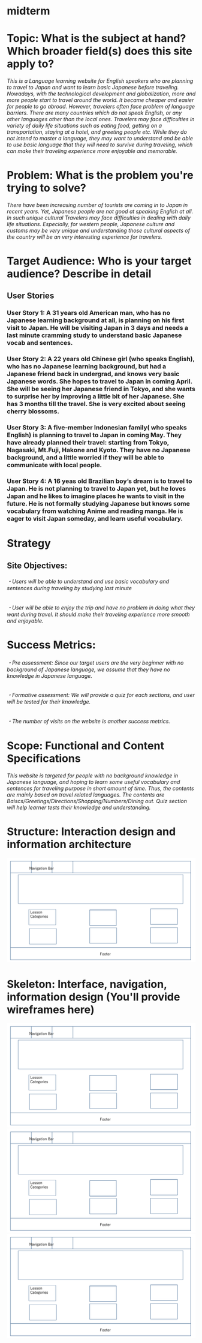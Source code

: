 # midterm



# Topic: What is the subject at hand? Which broader field(s) does this site apply to?

###### This is a Language learning website for English speakers who are planning to travel to Japan and want to learn basic Japanese before traveling. Nowadays, with the technological development and globalization, more and more people start to travel around the world. It became cheaper and easier for people to go abroad. However, travelers often face problem of language barriers. There are many countries which do not speak English, or any other languages other than the local ones. Travelers may face difficulties in variety of daily life situations such as eating food, getting on a transportation, staying at a hotel, and greeting people etc. While they do not intend to master a language, they may want to understand and be able to use basic language that they will need to survive during traveling, which can make their traveling experience more enjoyable and memorable.

# Problem: What is the problem you're trying to solve?
###### There have been increasing number of tourists are coming in to Japan in recent years. Yet, Japanese people are not good at speaking English at all. In such unique cultural Travelers may face difficulties in dealing with daily life situations. Especially, for western people, Japanese culture and customs may be very unique and understanding those cultural aspects of the country will be an very interesting experience for travelers.

# Target Audience: Who is your target audience? Describe in detail
## User Stories
### User Story 1: A 31 years old American man, who has no Japanese learning background at all, is planning on his first visit to Japan. He will be visiting Japan in 3 days and needs a last minute cramming study to understand basic Japanese vocab and sentences.

### User Story 2: A 22 years old Chinese girl (who speaks English), who has no Japanese learning background, but had a Japanese friend back in undergrad, and knows very basic Japanese words. She hopes to travel to Japan in coming April. She will be seeing her Japanese friend in Tokyo, and she wants to surprise her by improving a little bit of her Japanese. She has 3 months till the travel. She is very excited about seeing cherry blossoms.

### User Story 3: A five-member Indonesian family( who speaks English) is planning to travel to Japan in coming May. They have already planned their travel: starting from Tokyo, Nagasaki, Mt.Fuji, Hakone and Kyoto. They have no Japanese background, and a little worried if they will be able to communicate with local people.

### User Story 4: A 16 yeas old Brazilian boy’s dream is to travel to Japan. He is not planning to travel to Japan yet, but he loves Japan and he likes to imagine places he wants to visit in the future. He is not formally studying Japanese but knows some vocabulary from watching Anime and reading manga. He is eager to visit Japan someday, and learn useful vocabulary.

# Strategy
## Site Objectives:
###### ・Users will be able to understand and use basic vocabulary and sentences during traveling by studying last minute
###### ・User will be able to enjoy the trip and have no problem in doing what they want during travel. It should make their traveling experience more smooth and enjoyable.

# Success Metrics:
###### ・Pre assessment: Since our target users are the very beginner with no background of Japanese language, we assume that they have no knowledge in Japanese language.
###### ・Formative assessment: We will provide a quiz for each sections, and user will be tested for their knowledge.
###### ・The number of visits on the website is another success metrics.

# Scope: Functional and Content Specifications
###### This website is targeted for people with no background knowledge in Japanese language, and hoping to learn some useful vocabulary and sentences for traveling purpose in short amount of time. Thus, the contents are mainly based on travel related languages. The contents are Baiscs/Greetings/Directions/Shopping/Numbers/Dining out. Quiz section will help learner tests their knowledge and understanding.

# Structure: Interaction design and information architecture
![Structure](Skelton1.png)





# Skeleton: Interface, navigation, information design (You'll provide wireframes here)

![skelton1](Skelton1.png)
![skelton2](Skelton1.png)
![skelton3](Skelton1.png)
